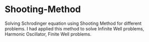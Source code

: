 # Shooting-Method
Solving Schrodinger equation using Shooting Method for different problems.
I had applied this method to solve Infinite Well problems, Harmonic Oscillator, Finite Well problems.
